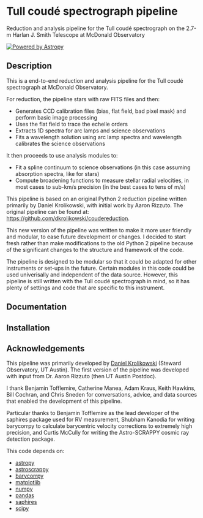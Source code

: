 # Tull coudé spectrograph pipeline

Reduction and analysis pipeline for the Tull coudé spectrograph on the 2.7-m Harlan J. Smith Telescope at McDonald Observatory

[![Powered by Astropy](http://img.shields.io/badge/powered%20by-AstroPy-orange.svg?style=flat)](http://www.astropy.org/)

## Description

This is a end-to-end reduction and analysis pipeline for the Tull coudé spectrograph at McDonald Observatory. 

For reduction, the pipeline stars with raw FITS files and then:
- Generates CCD calibration files (bias, flat field, bad pixel mask) and perform basic image processing
- Uses the flat field to trace the echelle orders
- Extracts 1D spectra for arc lamps and science observations
- Fits a wavelength solution using arc lamp spectra and wavelength calibrates the science observations

It then proceeds to use analysis modules to:
- Fit a spline continuum to science observations (in this case assuming absorption spectra, like for stars)
- Compute broadening functions to measure stellar radial velocities, in most cases to sub-km/s precision (in the best cases to tens of m/s)

This pipeline is based on an original Python 2 reduction pipeline written primarily by Daniel Krolikowski, with initial work by Aaron Rizzuto.
The original pipeline can be found at: https://github.com/dkrolikowski/coudereduction.

This new version of the pipeline was written to make it more user friendly and modular, to ease future development or changes. I decided to start fresh rather than make modifications to the old Python 2 pipeline because of the significant changes to the structure and framework of the code.

The pipeline is designed to be modular so that it could be adapted for other instruments or set-ups in the future. Certain modules in this code could be used univerisally and independent of the data source. However, this pipeline is still written with the Tull coudé spectrograph in mind, so it has plenty of settings and code that are specific to this instrument.

## Documentation

## Installation

## Acknowledgements

This pipeline was primarily developed by [Daniel Krolikowski](https://dkrolikowski.github.io) (Steward Observatory, UT Austin). The first version of the pipeline was developed with input from Dr. Aaron Rizzuto (then UT Austin Postdoc).

I thank Benjamin Tofflemire, Catherine Manea, Adam Kraus, Keith Hawkins, Bill Cochran, and Chris Sneden for conversations, advice, and data sources that enabled the development of this pipeline. 

Particular thanks to Benjamin Tofflemire as the lead developer of the saphires package used for RV measurement, Shubham Kanodia for writing barycorrpy to calculate barycentric velocity corrections to extremely high precision, and Curtis McCully for writing the Astro-SCRAPPY cosmic ray detection package.

This code depends on:
- [astropy](https://www.astropy.org)
- [astroscrappy](https://astroscrappy.readthedocs.io/en/latest/)
- [barycorrpy](https://github.com/shbhuk/barycorrpy)
- [matplotlib](https://matplotlib.org)
- [numpy](https://numpy.org)
- [pandas](https://pandas.pydata.org)
- [saphires](https://saphires.readthedocs.io/en/latest/index.html)
- [scipy](https://scipy.org)

